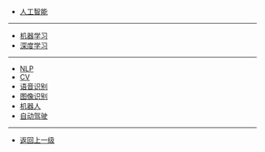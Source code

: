 * [人工智能](AI/README.md)
---
* [机器学习](AI/ML/)
* [深度学习](AI/DL/)
---
* [NLP]()
* [CV]()
* [语音识别](AI/SR/)
* [图像识别]()
* [机器人]()
* [自动驾驶]()
---
*  [返回上一级](README.md)
